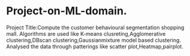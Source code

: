 # Project-on-ML-domain.
Project Title:Compute the customer behavioural segmentation shopping mall.
Algorithms are used like K-means clusreting,Agglomerative clustering,DBscan clustering,Gaussianmixture model based clustering.
Analysed the data through patterings like scatter plot,Heatmap,pairplot.
